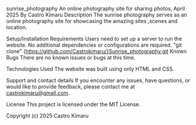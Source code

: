 sunrise_photography
An online photography site for sharing photos, April 2025
By Castro Kimaru
Description
The sunrise photography  serves as an online photography site for showcasing the  amazing sites ,scenes and location.

Setup/Installation Requirements
Users need to set up a server to run the website.
No additional dependencies or configurations are required. 
"git clone" {https://github.com/Castrokimaru/}Sunrise_photography.git
Known Bugs
There are no known issues or bugs at this time.

Technologies Used
The website was built using only HTML and CSS.

Support and contact details
If you encounter any issues, have questions, or would like to provide feedback, please contact me at castrokimaru@gmail.com.

License
This project is licensed under the MIT License.

Copyright (c) 2025 Castro Kimaru
